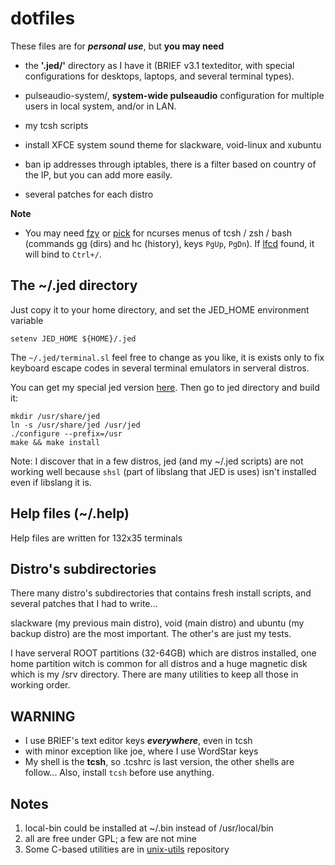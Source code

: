# dotfiles

These files are for ***personal use***, but **you may need**

* the **'.jed/'** directory as I have it (BRIEF v3.1 texteditor,
with special configurations for desktops, laptops, and several terminal types).

* pulseaudio-system/, **system-wide pulseaudio** configuration for multiple users in local system, and/or in LAN.

* my tcsh scripts

* install XFCE system sound theme for slackware, void-linux and xubuntu

* ban ip addresses through iptables, there is a filter based on country of the IP, but you can add more easily.

* several patches for each distro

**Note**
* You may need [fzy](https://github.com/jhawthorn/fzy) or [pick](https://github.com/mptre/pick)
for ncurses menus of tcsh / zsh / bash (commands gg (dirs) and hc (history), keys `PgUp`, `PgDn`).
If [lfcd](https://github.com/gokcehan/lf) found, it will bind to `Ctrl+/`.
 
## The ~/.jed directory
Just copy it to your home directory, and set the JED_HOME environment variable
```
setenv JED_HOME ${HOME}/.jed
```

The `~/.jed/terminal.sl` feel free to change as you like, it is exists only to fix keyboard escape codes in several terminal emulators in serveral distros.

You can get my special jed version [here](https://github.com/nereusx/jed). Then go to jed directory and build it:
```
mkdir /usr/share/jed
ln -s /usr/share/jed /usr/jed
./configure --prefix=/usr
make && make install
```

Note: I discover that in a few distros, jed (and my ~/.jed scripts) are not working well because `shsl` (part of libslang that JED is uses) isn't installed even if libslang it is.

## Help files (~/.help)
Help files are written for 132x35 terminals

## Distro's subdirectories
There many distro's subdirectories that contains fresh install scripts, and several patches that I had to write...

slackware (my previous main distro),
void (main distro) and ubuntu (my backup distro) are the most important.
The other's are just my tests.

I have serveral ROOT partitions (32-64GB) which are distros installed,
one home partition witch is common for all distros and a huge magnetic disk which is my /srv directory.
There are many utilities to keep all those in working order.

## WARNING

* I use BRIEF's text editor keys ***everywhere***, even in tcsh
* with minor exception like joe, where I use WordStar keys
* My shell is the **tcsh**, so .tcshrc is last version, the other shells are follow... Also, install `tcsh` before use anything.

## Notes
1. local-bin could be installed at ~/.bin instead of /usr/local/bin
1. all are free under GPL; a few are not mine
1. Some C-based utilities are in [unix-utils](https://github.com/nereusx/unix-utils) repository
